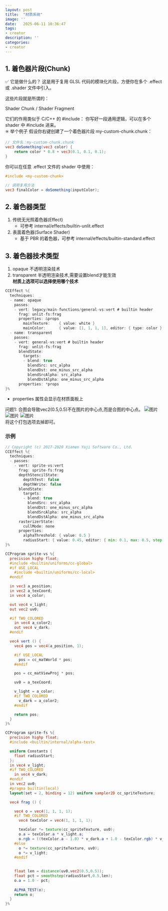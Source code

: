 ```yaml
---
layout: post
title:  "材质系统"
image: ''
date:   2025-06-11 10:36:47
tags:
- creator
description: ''
categories: 
- creator
---
```


## 1. 着色器片段(Chunk)
✅ 它是做什么的？
这是用于复用 GLSL 代码的模块化片段，方便你在多个 .effect 或 .shader 文件中引入。

这些片段就是所谓的：

Shader Chunk / Shader Fragment

它们的作用类似于 C/C++ 的 #include：
你写好一段通用逻辑，可以在多个 shader 中 #include 进来。  
✳️ 举个例子
假设你右键创建了一个着色器片段 my-custom-chunk.chunk：

```glsl
// 文件名：my-custom-chunk.chunk
vec3 doSomething(vec3 color) {
    return color * 0.8 + vec3(0.1, 0.1, 0.1);
}
```
你可以在任意 .effect 文件的 shader 中使用：

```glsl
#include <my-custom-chunk>

// 调用复用方法
vec3 finalColor = doSomething(inputColor);
```

## 2. 着色器类型
1. 传统无光照着色器(Effect)  
    * 可参考 internal/effects/builtin-unlit.effect
2. 表面着色器(Surface Shader)
    * 基于 PBR 的着色器，可参考 internal/effects/builtin-standard.effect

## 3. 着色器技术类型
1. opaque 不透明渲染技术
2. transparent 半透明渲染技术,需要设置blend才能生效  
**材质上选项可以选择使用哪个技术**
```glsl
CCEffect %{
  techniques:
  - name: opaque
    passes:
    - vert: legacy/main-functions/general-vs:vert # builtin header
      frag: unlit-fs:frag
      properties: &props
        mainTexture:    { value: white }
        mainColor:      { value: [1, 1, 1, 1], editor: { type: color } }
  - name: transparent
    passes:
    - vert: general-vs:vert # builtin header
      frag: unlit-fs:frag
      blendState:
        targets:
        - blend: true
          blendSrc: src_alpha
          blendDst: one_minus_src_alpha
          blendSrcAlpha: src_alpha
          blendDstAlpha: one_minus_src_alpha
      properties: *props
}%
```
* properties 属性会显示在材质面板上


问题1:
合图会导致vec2(0.5,0.5)不在图片的中心点,而是合图的中心点。
![图片](..\assets\img\creator\shader1.png)  
![图片](..\assets\img\creator\shader2.png)
![图片](..\assets\img\creator\shader3.png)  
将这个打包选项去掉即可。
### 示例
```glsl
// Copyright (c) 2017-2020 Xiamen Yaji Software Co., Ltd.
CCEffect %{
  techniques:
  - passes:
    - vert: sprite-vs:vert
      frag: sprite-fs:frag
      depthStencilState:
        depthTest: false
        depthWrite: false
      blendState:
        targets:
        - blend: true
          blendSrc: src_alpha
          blendDst: one_minus_src_alpha
          blendSrcAlpha: src_alpha
          blendDstAlpha: one_minus_src_alpha
      rasterizerState:
        cullMode: none
      properties:
        alphaThreshold: { value: 0.5 }
        radiusStart: { value: 0.45, editor: { min: 0.1, max: 0.5, step: 0.05 } }
}%

CCProgram sprite-vs %{
  precision highp float;
  #include <builtin/uniforms/cc-global>
  #if USE_LOCAL
    #include <builtin/uniforms/cc-local>
  #endif

  in vec3 a_position;
  in vec2 a_texCoord;
  in vec4 a_color;

  out vec4 v_light;
  out vec2 uv0;

  #if TWO_COLORED
    in vec4 a_color2;
    out vec4 v_dark;
  #endif

  vec4 vert () {
    vec4 pos = vec4(a_position, 1);

    #if USE_LOCAL
      pos = cc_matWorld * pos;
    #endif

    pos = cc_matViewProj * pos;

    uv0 = a_texCoord;

    v_light = a_color;
    #if TWO_COLORED
      v_dark = a_color2;
    #endif

    return pos;
  }
}%

CCProgram sprite-fs %{
  precision highp float;
  #include <builtin/internal/alpha-test>

  uniform Constants {
    float radiusStart;
  };
  in vec4 v_light;
  #if TWO_COLORED
    in vec4 v_dark;
  #endif
  in vec2 uv0;
  #pragma builtin(local)
  layout(set = 2, binding = 12) uniform sampler2D cc_spriteTexture;

  vec4 frag () {

    vec4 o = vec4(1, 1, 1, 1);
    #if TWO_COLORED
      vec4 texColor = vec4(1, 1, 1, 1);

      texColor *= texture(cc_spriteTexture, uv0);
 	  o.a = texColor.a * v_light.a;
      o.rgb = ((texColor.a - 1.0) * v_dark.a + 1.0 - texColor.rgb) * v_dark.rgb + texColor.rgb * v_light.rgb;
    #else
      o *= texture(cc_spriteTexture, uv0);
      o *= v_light;
    #endif

 
    float len = distance(uv0,vec2(0.5,0.5));
    float pct = smoothstep(radiusStart,0.5,len);
    o.a = 1.0 - pct;
 
    ALPHA_TEST(o);
    return o;
  }
}%

```